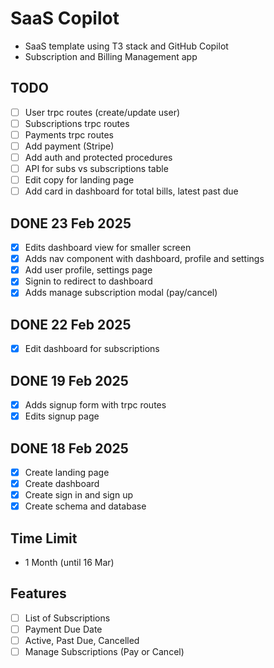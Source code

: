 # SaaS Copilot

- SaaS template using T3 stack and GitHub Copilot
- Subscription and Billing Management app

## TODO
- [ ] User trpc routes (create/update user)
- [ ] Subscriptions trpc routes
- [ ] Payments trpc routes
- [ ] Add payment (Stripe)
- [ ] Add auth and protected procedures
- [ ] API for subs vs subscriptions table
- [ ] Edit copy for landing page
- [ ] Add card in dashboard for total bills, latest past due

## DONE 23 Feb 2025
- [x] Edits dashboard view for smaller screen
- [x] Adds nav component with dashboard, profile and settings
- [x] Add user profile, settings page
- [x] Signin to redirect to dashboard
- [x] Adds manage subscription modal (pay/cancel)

## DONE 22 Feb 2025
- [x] Edit dashboard for subscriptions

## DONE 19 Feb 2025
- [x] Adds signup form with trpc routes
- [x] Edits signup page

## DONE 18 Feb 2025
- [x] Create landing page
- [x] Create dashboard
- [x] Create sign in and sign up
- [x] Create schema and database

## Time Limit
- 1 Month (until 16 Mar)

## Features
- [ ] List of Subscriptions
- [ ] Payment Due Date
- [ ] Active, Past Due, Cancelled
- [ ] Manage Subscriptions (Pay or Cancel)

